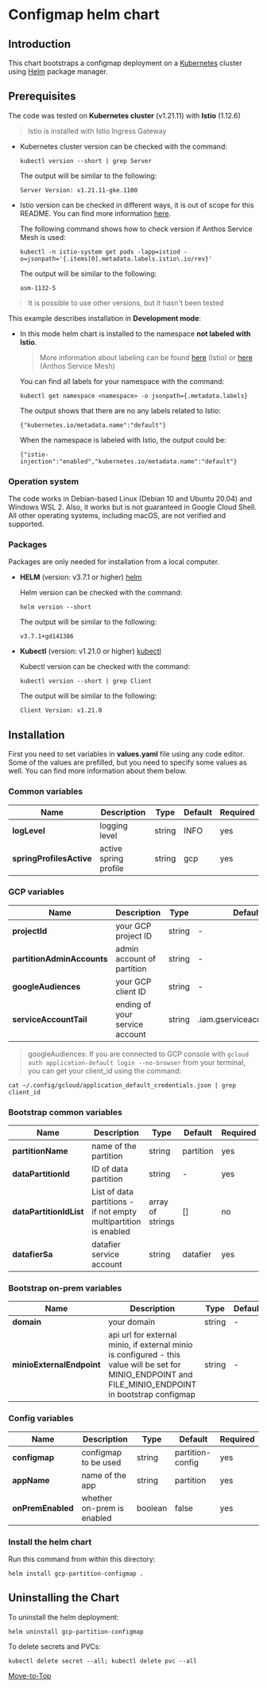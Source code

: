 <!--- Configmap -->

# Configmap helm chart

## Introduction

This chart bootstraps a configmap deployment on a [Kubernetes](https://kubernetes.io) cluster using [Helm](https://helm.sh) package manager.

## Prerequisites

The code was tested on **Kubernetes cluster** (v1.21.11) with **Istio** (1.12.6)
  > Istio is installed with Istio Ingress Gateway

- Kubernetes cluster version can be checked with the command:

    `kubectl version --short | grep Server`

    The output will be similar to the following:

  ```console
  Server Version: v1.21.11-gke.1100
  ```

- Istio version can be checked in different ways, it is out of scope for this README. You can find more information [here](https://istio.io/latest/docs/setup/install/).

    The following command shows how to check version if Anthos Service Mesh is used:

    `kubectl -n istio-system get pods -lapp=istiod -o=jsonpath='{.items[0].metadata.labels.istio\.io/rev}'`

    The output will be similar to the following:

  ```console
  asm-1132-5
  ```

> It is possible to use other versions, but it hasn't been tested

This example describes installation in **Development mode**:

- In this mode helm chart is installed to the namespace **not labeled with Istio**.
  > More information about labeling can be found [here](https://istio.io/latest/docs/setup/additional-setup/sidecar-injection) (Istio) or [here](https://cloud.google.com/service-mesh/docs/managed/select-a-release-channel#default-injection-labels) (Anthos Service Mesh)

    You can find all labels for your namespace with the command:

     `kubectl get namespace <namespace> -o jsonpath={.metadata.labels}`

    The output shows that there are no any labels related to Istio:
  
    ```console
    {"kubernetes.io/metadata.name":"default"}
    ```

    When the namespace is labeled with Istio, the output could be:

    ```console
    {"istio-injection":"enabled","kubernetes.io/metadata.name":"default"}
    ```

### Operation system

The code works in Debian-based Linux (Debian 10 and Ubuntu 20.04) and Windows WSL 2. Also, it works but is not guaranteed in Google Cloud Shell. All other operating systems, including macOS, are not verified and supported.

### Packages

Packages are only needed for installation from a local computer.

- **HELM** (version: v3.7.1 or higher) [helm](https://helm.sh/docs/intro/install/)

    Helm version can be checked with the command:

    `helm version --short`

    The output will be similar to the following:

  ```console
  v3.7.1+gd141386
  ```

- **Kubectl** (version: v1.21.0 or higher) [kubectl](https://kubernetes.io/docs/tasks/tools/#kubectl)

    Kubectl version can be checked with the command:

    `kubectl version --short | grep Client`

    The output will be similar to the following:

  ```console
  Client Version: v1.21.0
  ```

## Installation

First you need to set variables in **values.yaml** file using any code editor. Some of the values are prefilled, but you need to specify some values as well. You can find more information about them below.

### Common variables

| Name | Description | Type | Default |Required |
|------|-------------|------|---------|---------|
**logLevel** | logging level | string | INFO | yes
**springProfilesActive** | active spring profile | string | gcp | yes

### GCP variables

| Name | Description | Type | Default |Required |
|------|-------------|------|---------|---------|
**projectId** | your GCP project ID | string | -| yes
**partitionAdminAccounts** | admin account of partition | string | - | yes
**googleAudiences** | your GCP client ID | string | - | yes
**serviceAccountTail** | ending of your service account | string | .iam.gserviceaccount.com | yes

> googleAudiences: If you are connected to GCP console with `gcloud auth application-default login --no-browser` from your terminal, you can get your client_id using the command:

```console
cat ~/.config/gcloud/application_default_credentials.json | grep client_id
```

### Bootstrap common variables

| Name | Description | Type | Default |Required |
|------|-------------|------|---------|---------|
**partitionName** | name of the partition | string | partition | yes
**dataPartitionId** | ID of data partition | string | - | yes
**dataPartitionIdList** | List of data partitions - if not empty multipartition is enabled | array of strings | [] | no
**datafierSa** | datafier service account | string | datafier | yes

### Bootstrap on-prem variables

| Name | Description | Type | Default |Required |
|------|-------------|------|---------|---------|
**domain** | your domain | string | - | yes
**minioExternalEndpoint** | api url for external minio, if external minio is configured - this value will be set for MINIO_ENDPOINT and FILE_MINIO_ENDPOINT in bootstrap configmap| string | - | no

### Config variables

| Name | Description | Type | Default |Required |
|------|-------------|------|---------|---------|
**configmap** | configmap to be used | string | partition-config | yes
**appName** | name of the app | string | partition | yes
**onPremEnabled** | whether on-prem is enabled | boolean | false | yes

### Install the helm chart

Run this command from within this directory:

```console
helm install gcp-partition-configmap .
```

## Uninstalling the Chart

To uninstall the helm deployment:

```console
helm uninstall gcp-partition-configmap
```

To delete secrets and PVCs:

```console
kubectl delete secret --all; kubectl delete pvc --all
```

[Move-to-Top](#configmap-helm-chart)
